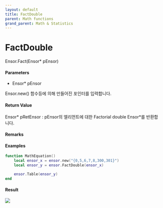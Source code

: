 ```yaml
---
layout: default
title: FactDouble
parent: Math functions
grand_parent: Math & Statistics
---
```


# FactDouble

Ensor.Fact\(Ensor\* pEnsor\)

#### Parameters

* Ensor\* pEnsor

Ensor.new\(\) 함수등에 의해 만들어진 포인터를 입력합니다.

#### Return Value

Ensor\* pRetEnsor : pEnsor의 엘리먼트에 대한 Factorial double Ensor\*를 반환합니다.

#### Remarks



#### Examples

```lua
function MathEquation()
 	local ensor_x = ensor.new("{0,5,6,7,8,300,301}")
 	local ensor_y = ensor.FactDouble(ensor_x)

 	ensor.Table(ensor_y)
end
```

#### Result

![](/MathAPI/FactDoubleResultTable.png)

